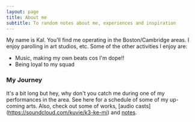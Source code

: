 ```yaml
---
layout: page
title: About me
subtitle: To random notes about me, experiences and inspiration
---
```


My name is Kal. You'll find me operating in the Boston/Cambridge areas. I enjoy parolling in art studios, etc. Some of the other activities I enjoy are:

- Music, making my own beats cos I'm dope!!
- Being loyal to my squad


### My Journey

It's a bit long but hey, why don't you catch me during one of my performances in the area. See here for a schedule of some of my up-coming arts. Also, check out some of works, [audio casts] (https://soundcloud.com/kuvie/k3-ke-mi) and [notes](http://obanko01.github.io/).